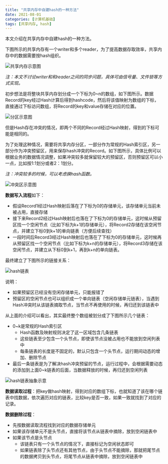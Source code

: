 ```yaml
---
title: "共享内存中自建hash的一种方法"
date: 2021-08-01
categories: [计算机基础]
tags: [共享内存, hash]
---
```


本文介绍在共享内存中自建hash的一种方法。  

下图所示的共享内存有一个writer和多个reader，为了提高数据存取效率，共享内存中的数据需要按hash组织。  

![共享内存示意图](/2021-08-01-hash_in_shared_memory/shared_memory.png?raw=true)


*注：本文不讨论writer和和reader之间的同步问题，具体可由信号量、文件锁等方式实现。*


初步想法是将整块共享内存划分成一个下标为0~n的数组，如下图所示。数据Record的key经过Hash计算后得到hashcode，然后将该值映射为数组的下标，直接通过下标访问数组，将Record的key和value存储在对应的位置。

![分区示意图](/2021-08-01-hash_in_shared_memory/split_region_by_record.png?raw=true)

但是Hash存在冲突的情况，即两个不同的Record经过Hash映射，得到的下标可能是相同的。  

为了处理这种情况，需要将共享内存分区，一部分作为常规的Hash索引区，另一部分作为冲突预留区，用来保存hash冲突的Record。如下图所示，具体比例可以根据业务的数据情况调整，如果冲突较多就保留较大的预留区，否则预留区可以小一点，比如按1:1划分或者2：1划分。

*注：冲突较多的时候，可以考虑换hash函数。*  

![冲突区示意图](/2021-08-01-hash_in_shared_memory/split_region_by_record_collision.png?raw=true)


**数据写入流程**如下：
- 假设Record1经过Hash映射后落在了下标为0的存储单元，该存储单元当前未被占用，直接存储
- 接下来Record2经过Hash映射后也落在了下标为0的存储单元，这时候从预留区找一个空闲节点（比如下标为k+1的存储单元），将Record2存储在该空闲节点，并建立下标0到k+1的单向链表（方便后续查找）
- 一段时间后Record3经过Hash映射后也落在了下标为0的存储单元，这时候再从预留区找一个空闲节点（比如下标为k+n的存储单元），将Record3存储在该空闲节点，并建立从下标0到k+1，再到k+n的单向链表。

最终建立了下图所示的链接关系：

![hash链表](/2021-08-01-hash_in_shared_memory/collision_proc.png?raw=true)

说明：
  - 如果预留区已经没有空闲存储单元，只能报错了
  - 预留区的空闲节点也可以组织成一个单向链表（空闲存储单元链表），当遇到Hash冲突时从该链表摘取节点，当节点不再使用的时候，再归还到该链表中


从上面的介绍可以看出，其实最终整个数组被划分成了下图所示几个链表：
  - 0~k是常规的Hash索引区
    - Hash函数及映射规则决定了这一区域包含几条链表
    - 这些链表至少包含一个头节点，即使该节点没被占用也不能放到空闲列表中
    - 每条链表的长度是不固定的，默认只包含一个头节点，运行期间动态的增加、删除节点
  - 最后一条链表是为了解决hash冲突预留的节点，运行过程中，会根据需要动态的添加到上面0~k链表的后面，当数据释放的时候，再归还到空闲列表 

![hash链表抽象示意](/2021-08-01-hash_in_shared_memory/collision_proc_list.png?raw=true)


**数据读取过程**：把key做hash映射，得到对应的数组下标，也就知道了该在哪个链表中找数据，依次遍历对应的链表，比较key是否一致，如果一致就找到了对应的记录。   

**数据删除过程**：
- 先按数据读取流程找到对应的数据存储单元
- 如果该存储单元不是头节点，直接将该节点从链表中摘除，放到空闲链表中
- 如果该节点是头节点
  - 该链表只有一个头节点的情况下，直接标记为空闲状态即可
  - 如果链表除了头节点还有其他节点，由于头节点不能摘除，那就把尾节点的数据拷贝到头节点，将尾节点从链表中摘除，放到空闲链表中